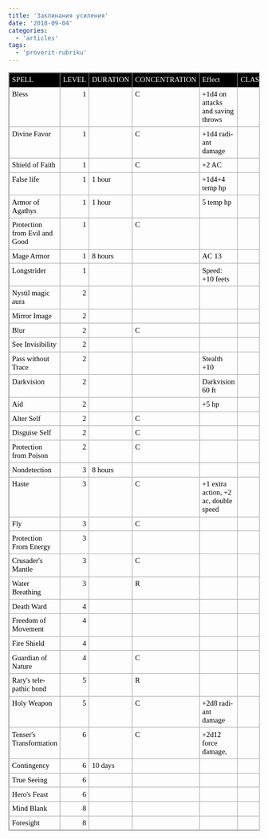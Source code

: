 ```yaml
---
title: 'Заклинания усиления'
date: '2018-09-04'
categories:
  - 'articles'
tags:
  - 'proverit-rubriku'
---
```


<table style="direction:ltr;border-collapse:collapse;border:1pt solid #A3A3A3;" border="1" cellspacing="0" cellpadding="0"><tbody><tr><td style="background-color:black;vertical-align:top;width:2.059in;padding:4pt;border:1pt solid #A3A3A3;"><p lang="en-US" style="margin:0;font-family:Calibri;font-size:11pt;color:white;">SPELL</p></td><td style="background-color:black;vertical-align:top;width:.6673in;padding:4pt;border:1pt solid #A3A3A3;"><p lang="en-US" style="margin:0;font-family:Calibri;font-size:11pt;color:white;">LEVEL</p></td><td style="background-color:black;vertical-align:top;width:.8944in;padding:4pt;border:1pt solid #A3A3A3;"><p lang="en-US" style="margin:0;font-family:Calibri;font-size:11pt;color:white;">DURATION</p></td><td style="background-color:black;vertical-align:top;width:1.3069in;padding:4pt;border:1pt solid #A3A3A3;"><p lang="en-US" style="margin:0;font-family:Calibri;font-size:11pt;color:white;">CONCENTRATION</p></td><td style="background-color:black;vertical-align:top;width:2.4138in;padding:4pt;border:1pt solid #A3A3A3;"><p lang="en-US" style="margin:0;font-family:Calibri;font-size:11pt;color:white;">Effect</p></td><td style="background-color:black;vertical-align:top;width:.6569in;padding:4pt;border:1pt solid #A3A3A3;"><p lang="en-US" style="margin:0;font-family:Calibri;font-size:11pt;color:white;">CLASSES</p></td></tr><tr><td style="vertical-align:top;width:1.9548in;padding:4pt;border:1pt solid #A3A3A3;"><p lang="en-US" style="margin:0;font-family:Calibri;font-size:11pt;color:black;">Bless</p></td><td style="vertical-align:top;width:.7715in;padding:4pt;border:1pt solid #A3A3A3;"><p lang="en-US" style="margin:0;font-family:Calibri;font-size:11pt;color:black;text-align:right;">1</p></td><td style="vertical-align:top;width:.875in;padding:4pt;border:1pt solid #A3A3A3;"><p style="margin:0;font-family:Calibri;font-size:11pt;color:black;"></p></td><td style="vertical-align:top;width:1.2875in;padding:4pt;border:1pt solid #A3A3A3;"><p style="margin:0;font-family:Calibri;font-size:11pt;color:black;">С</p></td><td style="vertical-align:top;width:2.4138in;padding:4pt;border:1pt solid #A3A3A3;"><p lang="en-US" style="margin:0;font-family:Calibri;font-size:11pt;color:black;">+1d4 on attacks and saving throws</p></td><td style="vertical-align:top;width:.534in;padding:4pt;border:1pt solid #A3A3A3;"><p lang="en-US" style="margin:0;font-family:Calibri;font-size:11pt;color:black;"></p></td></tr><tr><td style="vertical-align:top;width:1.9548in;padding:4pt;border:1pt solid #A3A3A3;"><p lang="en-US" style="margin:0;font-family:Calibri;font-size:11pt;color:black;">Divine Favor</p></td><td style="vertical-align:top;width:.7715in;padding:4pt;border:1pt solid #A3A3A3;"><p lang="en-US" style="margin:0;font-family:Calibri;font-size:11pt;color:black;text-align:right;">1</p></td><td style="vertical-align:top;width:.875in;padding:4pt;border:1pt solid #A3A3A3;"><p style="margin:0;font-family:Calibri;font-size:11pt;color:black;"></p></td><td style="vertical-align:top;width:1.2875in;padding:4pt;border:1pt solid #A3A3A3;"><p lang="en-US" style="margin:0;font-family:Calibri;font-size:11pt;color:black;">C</p></td><td style="vertical-align:top;width:2.4138in;padding:4pt;border:1pt solid #A3A3A3;"><p lang="en-US" style="margin:0;font-family:Calibri;font-size:11pt;color:black;">+1d4 radiant damage</p></td><td style="vertical-align:top;width:.534in;padding:4pt;border:1pt solid #A3A3A3;"><p lang="en-US" style="margin:0;font-family:Calibri;font-size:11pt;color:black;"></p></td></tr><tr><td style="vertical-align:top;width:1.9548in;padding:4pt;border:1pt solid #A3A3A3;"><p lang="en-US" style="margin:0;font-family:Calibri;font-size:11pt;color:black;">Shield of Faith</p></td><td style="vertical-align:top;width:.7715in;padding:4pt;border:1pt solid #A3A3A3;"><p lang="en-US" style="margin:0;font-family:Calibri;font-size:11pt;color:black;text-align:right;">1</p></td><td style="vertical-align:top;width:.875in;padding:4pt;border:1pt solid #A3A3A3;"><p style="margin:0;font-family:Calibri;font-size:11pt;color:black;"></p></td><td style="vertical-align:top;width:1.2875in;padding:4pt;border:1pt solid #A3A3A3;"><p lang="en-US" style="margin:0;font-family:Calibri;font-size:11pt;color:black;">C</p></td><td style="vertical-align:top;width:2.4138in;padding:4pt;border:1pt solid #A3A3A3;"><p lang="en-US" style="margin:0;font-family:Calibri;font-size:11pt;color:black;">+2 AC</p></td><td style="vertical-align:top;width:.534in;padding:4pt;border:1pt solid #A3A3A3;"><p lang="en-US" style="margin:0;font-family:Calibri;font-size:11pt;color:black;"></p></td></tr><tr><td style="vertical-align:top;width:1.9548in;padding:4pt;border:1pt solid #A3A3A3;"><p lang="en-US" style="margin:0;font-family:Calibri;font-size:11pt;color:black;">False life</p></td><td style="vertical-align:top;width:.7715in;padding:4pt;border:1pt solid #A3A3A3;"><p lang="en-US" style="margin:0;font-family:Calibri;font-size:11pt;color:black;text-align:right;">1</p></td><td style="vertical-align:top;width:.875in;padding:4pt;border:1pt solid #A3A3A3;"><p lang="en-US" style="margin:0;font-family:Calibri;font-size:11pt;color:black;">1 hour</p></td><td style="vertical-align:top;width:1.2875in;padding:4pt;border:1pt solid #A3A3A3;"><p style="margin:0;font-family:Calibri;font-size:11pt;color:black;"></p></td><td style="vertical-align:top;width:2.4138in;padding:4pt;border:1pt solid #A3A3A3;"><p lang="en-US" style="margin:0;font-family:Calibri;font-size:11pt;color:black;">+1d4+4 temp hp</p></td><td style="vertical-align:top;width:.534in;padding:4pt;border:1pt solid #A3A3A3;"><p lang="en-US" style="margin:0;font-family:Calibri;font-size:11pt;color:black;"></p></td></tr><tr><td style="vertical-align:top;width:1.9548in;padding:4pt;border:1pt solid #A3A3A3;"><p lang="en-US" style="margin:0;font-family:Calibri;font-size:11pt;color:black;">Armor of Agathys</p></td><td style="vertical-align:top;width:.7715in;padding:4pt;border:1pt solid #A3A3A3;"><p lang="en-US" style="margin:0;font-family:Calibri;font-size:11pt;color:black;text-align:right;">1</p></td><td style="vertical-align:top;width:.875in;padding:4pt;border:1pt solid #A3A3A3;"><p lang="en-US" style="margin:0;font-family:Calibri;font-size:11pt;color:black;">1 hour</p></td><td style="vertical-align:top;width:1.2875in;padding:4pt;border:1pt solid #A3A3A3;"><p style="margin:0;font-family:Calibri;font-size:11pt;color:black;"></p></td><td style="vertical-align:top;width:2.4138in;padding:4pt;border:1pt solid #A3A3A3;"><p lang="en-US" style="margin:0;font-family:Calibri;font-size:11pt;color:black;">5 temp hp</p></td><td style="vertical-align:top;width:.534in;padding:4pt;border:1pt solid #A3A3A3;"><p lang="en-US" style="margin:0;font-family:Calibri;font-size:11pt;color:black;"></p></td></tr><tr><td style="vertical-align:top;width:2.0784in;padding:4pt;border:1pt solid #A3A3A3;"><p lang="en-US" style="margin:0;font-family:Calibri;font-size:11pt;color:black;">Protection from Evil and Good</p></td><td style="vertical-align:top;width:.7715in;padding:4pt;border:1pt solid #A3A3A3;"><p lang="en-US" style="margin:0;font-family:Calibri;font-size:11pt;color:black;text-align:right;">1</p></td><td style="vertical-align:top;width:.875in;padding:4pt;border:1pt solid #A3A3A3;"><p style="margin:0;font-family:Calibri;font-size:11pt;color:black;"></p></td><td style="vertical-align:top;width:1.2875in;padding:4pt;border:1pt solid #A3A3A3;"><p lang="en-US" style="margin:0;font-family:Calibri;font-size:11pt;color:black;">C</p></td><td style="vertical-align:top;width:2.4138in;padding:4pt;border:1pt solid #A3A3A3;"><p lang="en-US" style="margin:0;font-family:Calibri;font-size:11pt;color:black;"></p></td><td style="vertical-align:top;width:.534in;padding:4pt;border:1pt solid #A3A3A3;"><p lang="en-US" style="margin:0;font-family:Calibri;font-size:11pt;color:black;"></p></td></tr><tr><td style="vertical-align:top;width:1.9548in;padding:4pt;border:1pt solid #A3A3A3;"><p lang="en-US" style="margin:0;font-family:Calibri;font-size:11pt;color:black;">Mage Armor</p></td><td style="vertical-align:top;width:.7715in;padding:4pt;border:1pt solid #A3A3A3;"><p lang="en-US" style="margin:0;font-family:Calibri;font-size:11pt;color:black;text-align:right;">1</p></td><td style="vertical-align:top;width:.875in;padding:4pt;border:1pt solid #A3A3A3;"><p lang="en-US" style="margin:0;font-family:Calibri;font-size:11pt;color:black;">8 hours</p></td><td style="vertical-align:top;width:1.2875in;padding:4pt;border:1pt solid #A3A3A3;"><p style="margin:0;font-family:Calibri;font-size:11pt;color:black;"></p></td><td style="vertical-align:top;width:2.4138in;padding:4pt;border:1pt solid #A3A3A3;"><p lang="en-US" style="margin:0;font-family:Calibri;font-size:11pt;color:black;">AC 13</p></td><td style="vertical-align:top;width:.534in;padding:4pt;border:1pt solid #A3A3A3;"><p lang="en-US" style="margin:0;font-family:Calibri;font-size:11pt;color:black;"></p></td></tr><tr><td style="vertical-align:top;width:1.9548in;padding:4pt;border:1pt solid #A3A3A3;"><p lang="en-US" style="margin:0;font-family:Calibri;font-size:11pt;color:black;">Longstrider</p></td><td style="vertical-align:top;width:.7715in;padding:4pt;border:1pt solid #A3A3A3;"><p lang="en-US" style="margin:0;font-family:Calibri;font-size:11pt;color:black;text-align:right;">1</p></td><td style="vertical-align:top;width:.875in;padding:4pt;border:1pt solid #A3A3A3;"><p style="margin:0;font-family:Calibri;font-size:11pt;color:black;"></p></td><td style="vertical-align:top;width:1.2875in;padding:4pt;border:1pt solid #A3A3A3;"><p style="margin:0;font-family:Calibri;font-size:11pt;color:black;"></p></td><td style="vertical-align:top;width:2.4138in;padding:4pt;border:1pt solid #A3A3A3;"><p lang="en-US" style="margin:0;font-family:Calibri;font-size:11pt;color:black;">Speed: +10 feets</p></td><td style="vertical-align:top;width:.534in;padding:4pt;border:1pt solid #A3A3A3;"><p lang="en-US" style="margin:0;font-family:Calibri;font-size:11pt;color:black;"></p></td></tr><tr><td style="vertical-align:top;width:1.9548in;padding:4pt;border:1pt solid #A3A3A3;"><p lang="en-US" style="margin:0;font-family:Calibri;font-size:11pt;color:black;">Nystil magic aura</p></td><td style="vertical-align:top;width:.7715in;padding:4pt;border:1pt solid #A3A3A3;"><p lang="en-US" style="margin:0;font-family:Calibri;font-size:11pt;color:black;text-align:right;">2</p></td><td style="vertical-align:top;width:.875in;padding:4pt;border:1pt solid #A3A3A3;"><p style="margin:0;font-family:Calibri;font-size:11pt;color:black;"></p></td><td style="vertical-align:top;width:1.2875in;padding:4pt;border:1pt solid #A3A3A3;"><p style="margin:0;font-family:Calibri;font-size:11pt;color:black;"></p></td><td style="vertical-align:top;width:2.4138in;padding:4pt;border:1pt solid #A3A3A3;"><p lang="en-US" style="margin:0;font-family:Calibri;font-size:11pt;color:black;"></p></td><td style="vertical-align:top;width:.534in;padding:4pt;border:1pt solid #A3A3A3;"><p lang="en-US" style="margin:0;font-family:Calibri;font-size:11pt;color:black;"></p></td></tr><tr><td style="vertical-align:top;width:1.9548in;padding:4pt;border:1pt solid #A3A3A3;"><p lang="en-US" style="margin:0;font-family:Calibri;font-size:11pt;color:black;">Mirror Image</p></td><td style="vertical-align:top;width:.7715in;padding:4pt;border:1pt solid #A3A3A3;"><p lang="en-US" style="margin:0;font-family:Calibri;font-size:11pt;color:black;text-align:right;">2</p></td><td style="vertical-align:top;width:.875in;padding:4pt;border:1pt solid #A3A3A3;"><p style="margin:0;font-family:Calibri;font-size:11pt;color:black;"></p></td><td style="vertical-align:top;width:1.2875in;padding:4pt;border:1pt solid #A3A3A3;"><p style="margin:0;font-family:Calibri;font-size:11pt;color:black;"></p></td><td style="vertical-align:top;width:2.4138in;padding:4pt;border:1pt solid #A3A3A3;"><p lang="en-US" style="margin:0;font-family:Calibri;font-size:11pt;color:black;"></p></td><td style="vertical-align:top;width:.534in;padding:4pt;border:1pt solid #A3A3A3;"><p lang="en-US" style="margin:0;font-family:Calibri;font-size:11pt;color:black;"></p></td></tr><tr><td style="vertical-align:top;width:1.9548in;padding:4pt;border:1pt solid #A3A3A3;"><p lang="en-US" style="margin:0;font-family:Calibri;font-size:11pt;color:black;">Blur</p></td><td style="vertical-align:top;width:.7715in;padding:4pt;border:1pt solid #A3A3A3;"><p lang="en-US" style="margin:0;font-family:Calibri;font-size:11pt;color:black;text-align:right;">2</p></td><td style="vertical-align:top;width:.875in;padding:4pt;border:1pt solid #A3A3A3;"><p style="margin:0;font-family:Calibri;font-size:11pt;color:black;"></p></td><td style="vertical-align:top;width:1.2875in;padding:4pt;border:1pt solid #A3A3A3;"><p lang="en-US" style="margin:0;font-family:Calibri;font-size:11pt;color:black;">C</p></td><td style="vertical-align:top;width:2.4138in;padding:4pt;border:1pt solid #A3A3A3;"><p lang="en-US" style="margin:0;font-family:Calibri;font-size:11pt;color:black;"></p></td><td style="vertical-align:top;width:.534in;padding:4pt;border:1pt solid #A3A3A3;"><p lang="en-US" style="margin:0;font-family:Calibri;font-size:11pt;color:black;"></p></td></tr><tr><td style="vertical-align:top;width:1.9548in;padding:4pt;border:1pt solid #A3A3A3;"><p lang="en-US" style="margin:0;font-family:Calibri;font-size:11pt;color:black;">See Invisibility</p></td><td style="vertical-align:top;width:.7715in;padding:4pt;border:1pt solid #A3A3A3;"><p lang="en-US" style="margin:0;font-family:Calibri;font-size:11pt;color:black;text-align:right;">2</p></td><td style="vertical-align:top;width:.875in;padding:4pt;border:1pt solid #A3A3A3;"><p style="margin:0;font-family:Calibri;font-size:11pt;color:black;"></p></td><td style="vertical-align:top;width:1.2875in;padding:4pt;border:1pt solid #A3A3A3;"><p style="margin:0;font-family:Calibri;font-size:11pt;color:black;"></p></td><td style="vertical-align:top;width:2.4138in;padding:4pt;border:1pt solid #A3A3A3;"><p lang="en-US" style="margin:0;font-family:Calibri;font-size:11pt;color:black;"></p></td><td style="vertical-align:top;width:.534in;padding:4pt;border:1pt solid #A3A3A3;"><p lang="en-US" style="margin:0;font-family:Calibri;font-size:11pt;color:black;"></p></td></tr><tr><td style="vertical-align:top;width:1.9548in;padding:4pt;border:1pt solid #A3A3A3;"><p lang="en-US" style="margin:0;font-family:Calibri;font-size:11pt;color:black;">Pass without Trace</p></td><td style="vertical-align:top;width:.7715in;padding:4pt;border:1pt solid #A3A3A3;"><p lang="en-US" style="margin:0;font-family:Calibri;font-size:11pt;color:black;text-align:right;">2</p></td><td style="vertical-align:top;width:.875in;padding:4pt;border:1pt solid #A3A3A3;"><p style="margin:0;font-family:Calibri;font-size:11pt;color:black;"></p></td><td style="vertical-align:top;width:1.2875in;padding:4pt;border:1pt solid #A3A3A3;"><p style="margin:0;font-family:Calibri;font-size:11pt;color:black;"></p></td><td style="vertical-align:top;width:2.4138in;padding:4pt;border:1pt solid #A3A3A3;"><p lang="en-US" style="margin:0;font-family:Calibri;font-size:11pt;color:black;">Stealth +10</p></td><td style="vertical-align:top;width:.534in;padding:4pt;border:1pt solid #A3A3A3;"><p lang="en-US" style="margin:0;font-family:Calibri;font-size:11pt;color:black;"></p></td></tr><tr><td style="vertical-align:top;width:1.9548in;padding:4pt;border:1pt solid #A3A3A3;"><p lang="en-US" style="margin:0;font-family:Calibri;font-size:11pt;color:black;">Darkvision</p></td><td style="vertical-align:top;width:.7715in;padding:4pt;border:1pt solid #A3A3A3;"><p lang="en-US" style="margin:0;font-family:Calibri;font-size:11pt;color:black;text-align:right;">2</p></td><td style="vertical-align:top;width:.875in;padding:4pt;border:1pt solid #A3A3A3;"><p style="margin:0;font-family:Calibri;font-size:11pt;color:black;"></p></td><td style="vertical-align:top;width:1.2875in;padding:4pt;border:1pt solid #A3A3A3;"><p style="margin:0;font-family:Calibri;font-size:11pt;color:black;"></p></td><td style="vertical-align:top;width:2.4138in;padding:4pt;border:1pt solid #A3A3A3;"><p lang="en-US" style="margin:0;font-family:Calibri;font-size:11pt;color:black;">Darkvision 60 ft</p></td><td style="vertical-align:top;width:.534in;padding:4pt;border:1pt solid #A3A3A3;"><p lang="en-US" style="margin:0;font-family:Calibri;font-size:11pt;color:black;"></p></td></tr><tr><td style="vertical-align:top;width:1.9548in;padding:4pt;border:1pt solid #A3A3A3;"><p lang="en-US" style="margin:0;font-family:Calibri;font-size:11pt;color:black;">Aid</p></td><td style="vertical-align:top;width:.7715in;padding:4pt;border:1pt solid #A3A3A3;"><p lang="en-US" style="margin:0;font-family:Calibri;font-size:11pt;color:black;text-align:right;">2</p></td><td style="vertical-align:top;width:.875in;padding:4pt;border:1pt solid #A3A3A3;"><p style="margin:0;font-family:Calibri;font-size:11pt;color:black;"></p></td><td style="vertical-align:top;width:1.2875in;padding:4pt;border:1pt solid #A3A3A3;"><p style="margin:0;font-family:Calibri;font-size:11pt;color:black;"></p></td><td style="vertical-align:top;width:2.4138in;padding:4pt;border:1pt solid #A3A3A3;"><p lang="en-US" style="margin:0;font-family:Calibri;font-size:11pt;color:black;">+5 hp</p></td><td style="vertical-align:top;width:.534in;padding:4pt;border:1pt solid #A3A3A3;"><p lang="en-US" style="margin:0;font-family:Calibri;font-size:11pt;color:black;"></p></td></tr><tr><td style="vertical-align:top;width:1.9548in;padding:4pt;border:1pt solid #A3A3A3;"><p lang="en-US" style="margin:0;font-family:Calibri;font-size:11pt;color:black;">Alter Self</p></td><td style="vertical-align:top;width:.7715in;padding:4pt;border:1pt solid #A3A3A3;"><p lang="en-US" style="margin:0;font-family:Calibri;font-size:11pt;color:black;text-align:right;">2</p></td><td style="vertical-align:top;width:.875in;padding:4pt;border:1pt solid #A3A3A3;"><p style="margin:0;font-family:Calibri;font-size:11pt;color:black;"></p></td><td style="vertical-align:top;width:1.2875in;padding:4pt;border:1pt solid #A3A3A3;"><p lang="en-US" style="margin:0;font-family:Calibri;font-size:11pt;color:black;">C</p></td><td style="vertical-align:top;width:2.4138in;padding:4pt;border:1pt solid #A3A3A3;"><p lang="en-US" style="margin:0;font-family:Calibri;font-size:11pt;color:black;"></p></td><td style="vertical-align:top;width:.534in;padding:4pt;border:1pt solid #A3A3A3;"><p lang="en-US" style="margin:0;font-family:Calibri;font-size:11pt;color:black;"></p></td></tr><tr><td style="vertical-align:top;width:1.9548in;padding:4pt;border:1pt solid #A3A3A3;"><p lang="en-US" style="margin:0;font-family:Calibri;font-size:11pt;color:black;">Disguise Self</p></td><td style="vertical-align:top;width:.7715in;padding:4pt;border:1pt solid #A3A3A3;"><p lang="en-US" style="margin:0;font-family:Calibri;font-size:11pt;color:black;text-align:right;">2</p></td><td style="vertical-align:top;width:.875in;padding:4pt;border:1pt solid #A3A3A3;"><p style="margin:0;font-family:Calibri;font-size:11pt;color:black;"></p></td><td style="vertical-align:top;width:1.2875in;padding:4pt;border:1pt solid #A3A3A3;"><p lang="en-US" style="margin:0;font-family:Calibri;font-size:11pt;color:black;">C</p></td><td style="vertical-align:top;width:2.4138in;padding:4pt;border:1pt solid #A3A3A3;"><p lang="en-US" style="margin:0;font-family:Calibri;font-size:11pt;color:black;"></p></td><td style="vertical-align:top;width:.534in;padding:4pt;border:1pt solid #A3A3A3;"><p lang="en-US" style="margin:0;font-family:Calibri;font-size:11pt;color:black;"></p></td></tr><tr><td style="vertical-align:top;width:1.9743in;padding:4pt;border:1pt solid #A3A3A3;"><p lang="en-US" style="margin:0;font-family:Calibri;font-size:11pt;color:black;">Protection from Poison</p></td><td style="vertical-align:top;width:.7715in;padding:4pt;border:1pt solid #A3A3A3;"><p lang="en-US" style="margin:0;font-family:Calibri;font-size:11pt;color:black;text-align:right;">2</p></td><td style="vertical-align:top;width:.875in;padding:4pt;border:1pt solid #A3A3A3;"><p style="margin:0;font-family:Calibri;font-size:11pt;color:black;"></p></td><td style="vertical-align:top;width:1.2875in;padding:4pt;border:1pt solid #A3A3A3;"><p lang="en-US" style="margin:0;font-family:Calibri;font-size:11pt;color:black;">C</p></td><td style="vertical-align:top;width:2.4138in;padding:4pt;border:1pt solid #A3A3A3;"><p lang="en-US" style="margin:0;font-family:Calibri;font-size:11pt;color:black;"></p></td><td style="vertical-align:top;width:.534in;padding:4pt;border:1pt solid #A3A3A3;"><p lang="en-US" style="margin:0;font-family:Calibri;font-size:11pt;color:black;"></p></td></tr><tr><td style="vertical-align:top;width:1.9548in;padding:4pt;border:1pt solid #A3A3A3;"><p lang="en-US" style="margin:0;font-family:Calibri;font-size:11pt;color:black;">Nondetection</p></td><td style="vertical-align:top;width:.7715in;padding:4pt;border:1pt solid #A3A3A3;"><p lang="en-US" style="margin:0;font-family:Calibri;font-size:11pt;color:black;text-align:right;">3</p></td><td style="vertical-align:top;width:.875in;padding:4pt;border:1pt solid #A3A3A3;"><p lang="en-US" style="margin:0;font-family:Calibri;font-size:11pt;color:black;">8 hours</p></td><td style="vertical-align:top;width:1.2875in;padding:4pt;border:1pt solid #A3A3A3;"><p style="margin:0;font-family:Calibri;font-size:11pt;color:black;"></p></td><td style="vertical-align:top;width:2.4138in;padding:4pt;border:1pt solid #A3A3A3;"><p lang="en-US" style="margin:0;font-family:Calibri;font-size:11pt;color:black;"></p></td><td style="vertical-align:top;width:.534in;padding:4pt;border:1pt solid #A3A3A3;"><p lang="en-US" style="margin:0;font-family:Calibri;font-size:11pt;color:black;"></p></td></tr><tr><td style="vertical-align:top;width:1.9548in;padding:4pt;border:1pt solid #A3A3A3;"><p lang="en-US" style="margin:0;font-family:Calibri;font-size:11pt;color:black;">Haste</p></td><td style="vertical-align:top;width:.7715in;padding:4pt;border:1pt solid #A3A3A3;"><p lang="en-US" style="margin:0;font-family:Calibri;font-size:11pt;color:black;text-align:right;">3</p></td><td style="vertical-align:top;width:.875in;padding:4pt;border:1pt solid #A3A3A3;"><p style="margin:0;font-family:Calibri;font-size:11pt;color:black;"></p></td><td style="vertical-align:top;width:1.2875in;padding:4pt;border:1pt solid #A3A3A3;"><p lang="en-US" style="margin:0;font-family:Calibri;font-size:11pt;color:black;">C</p></td><td style="vertical-align:top;width:2.4333in;padding:4pt;border:1pt solid #A3A3A3;"><p lang="en-US" style="margin:0;font-family:Calibri;font-size:11pt;color:black;">+1 extra action, +2 ac, double speed</p></td><td style="vertical-align:top;width:.534in;padding:4pt;border:1pt solid #A3A3A3;"><p lang="en-US" style="margin:0;font-family:Calibri;font-size:11pt;color:black;"></p></td></tr><tr><td style="vertical-align:top;width:1.9548in;padding:4pt;border:1pt solid #A3A3A3;"><p lang="en-US" style="margin:0;font-family:Calibri;font-size:11pt;color:black;">Fly</p></td><td style="vertical-align:top;width:.7715in;padding:4pt;border:1pt solid #A3A3A3;"><p lang="en-US" style="margin:0;font-family:Calibri;font-size:11pt;color:black;text-align:right;">3</p></td><td style="vertical-align:top;width:.875in;padding:4pt;border:1pt solid #A3A3A3;"><p style="margin:0;font-family:Calibri;font-size:11pt;color:black;"></p></td><td style="vertical-align:top;width:1.2875in;padding:4pt;border:1pt solid #A3A3A3;"><p lang="en-US" style="margin:0;font-family:Calibri;font-size:11pt;color:black;">C</p></td><td style="vertical-align:top;width:2.4138in;padding:4pt;border:1pt solid #A3A3A3;"><p lang="en-US" style="margin:0;font-family:Calibri;font-size:11pt;color:black;"></p></td><td style="vertical-align:top;width:.534in;padding:4pt;border:1pt solid #A3A3A3;"><p lang="en-US" style="margin:0;font-family:Calibri;font-size:11pt;color:black;"></p></td></tr><tr><td style="vertical-align:top;width:1.9743in;padding:4pt;border:1pt solid #A3A3A3;"><p lang="en-US" style="margin:0;font-family:Calibri;font-size:11pt;color:black;">Protection From Energy</p></td><td style="vertical-align:top;width:.7715in;padding:4pt;border:1pt solid #A3A3A3;"><p lang="en-US" style="margin:0;font-family:Calibri;font-size:11pt;color:black;text-align:right;">3</p></td><td style="vertical-align:top;width:.875in;padding:4pt;border:1pt solid #A3A3A3;"><p style="margin:0;font-family:Calibri;font-size:11pt;color:black;"></p></td><td style="vertical-align:top;width:1.2875in;padding:4pt;border:1pt solid #A3A3A3;"><p style="margin:0;font-family:Calibri;font-size:11pt;color:black;"></p></td><td style="vertical-align:top;width:2.4138in;padding:4pt;border:1pt solid #A3A3A3;"><p lang="en-US" style="margin:0;font-family:Calibri;font-size:11pt;color:black;"></p></td><td style="vertical-align:top;width:.534in;padding:4pt;border:1pt solid #A3A3A3;"><p lang="en-US" style="margin:0;font-family:Calibri;font-size:11pt;color:black;"></p></td></tr><tr><td style="vertical-align:top;width:1.9548in;padding:4pt;border:1pt solid #A3A3A3;"><p lang="en-US" style="margin:0;font-family:Calibri;font-size:11pt;color:black;">Crusader's Mantle</p></td><td style="vertical-align:top;width:.7715in;padding:4pt;border:1pt solid #A3A3A3;"><p lang="en-US" style="margin:0;font-family:Calibri;font-size:11pt;color:black;text-align:right;">3</p></td><td style="vertical-align:top;width:.875in;padding:4pt;border:1pt solid #A3A3A3;"><p style="margin:0;font-family:Calibri;font-size:11pt;color:black;"></p></td><td style="vertical-align:top;width:1.2875in;padding:4pt;border:1pt solid #A3A3A3;"><p lang="en-US" style="margin:0;font-family:Calibri;font-size:11pt;color:black;">C</p></td><td style="vertical-align:top;width:2.4138in;padding:4pt;border:1pt solid #A3A3A3;"><p lang="en-US" style="margin:0;font-family:Calibri;font-size:11pt;color:black;"></p></td><td style="vertical-align:top;width:.534in;padding:4pt;border:1pt solid #A3A3A3;"><p lang="en-US" style="margin:0;font-family:Calibri;font-size:11pt;color:black;"></p></td></tr><tr><td style="vertical-align:top;width:1.9548in;padding:4pt;border:1pt solid #A3A3A3;"><p lang="en-US" style="margin:0;font-family:Calibri;font-size:11pt;color:black;">Water Breathing</p></td><td style="vertical-align:top;width:.7715in;padding:4pt;border:1pt solid #A3A3A3;"><p lang="en-US" style="margin:0;font-family:Calibri;font-size:11pt;color:black;text-align:right;">3</p></td><td style="vertical-align:top;width:.875in;padding:4pt;border:1pt solid #A3A3A3;"><p style="margin:0;font-family:Calibri;font-size:11pt;color:black;"></p></td><td style="vertical-align:top;width:1.2875in;padding:4pt;border:1pt solid #A3A3A3;"><p lang="en-US" style="margin:0;font-family:Calibri;font-size:11pt;color:black;">R</p></td><td style="vertical-align:top;width:2.4138in;padding:4pt;border:1pt solid #A3A3A3;"><p lang="en-US" style="margin:0;font-family:Calibri;font-size:11pt;color:black;"></p></td><td style="vertical-align:top;width:.534in;padding:4pt;border:1pt solid #A3A3A3;"><p lang="en-US" style="margin:0;font-family:Calibri;font-size:11pt;color:black;"></p></td></tr><tr><td style="vertical-align:top;width:1.9548in;padding:4pt;border:1pt solid #A3A3A3;"><p lang="en-US" style="margin:0;font-family:Calibri;font-size:11pt;color:black;">Death Ward</p></td><td style="vertical-align:top;width:.7715in;padding:4pt;border:1pt solid #A3A3A3;"><p lang="en-US" style="margin:0;font-family:Calibri;font-size:11pt;color:black;text-align:right;">4</p></td><td style="vertical-align:top;width:.875in;padding:4pt;border:1pt solid #A3A3A3;"><p style="margin:0;font-family:Calibri;font-size:11pt;color:black;"></p></td><td style="vertical-align:top;width:1.2875in;padding:4pt;border:1pt solid #A3A3A3;"><p style="margin:0;font-family:Calibri;font-size:11pt;color:black;"></p></td><td style="vertical-align:top;width:2.4138in;padding:4pt;border:1pt solid #A3A3A3;"><p lang="en-US" style="margin:0;font-family:Calibri;font-size:11pt;color:black;"></p></td><td style="vertical-align:top;width:.534in;padding:4pt;border:1pt solid #A3A3A3;"><p lang="en-US" style="margin:0;font-family:Calibri;font-size:11pt;color:black;"></p></td></tr><tr><td style="vertical-align:top;width:1.9743in;padding:4pt;border:1pt solid #A3A3A3;"><p lang="en-US" style="margin:0;font-family:Calibri;font-size:11pt;color:black;">Freedom of Movement</p></td><td style="vertical-align:top;width:.7715in;padding:4pt;border:1pt solid #A3A3A3;"><p lang="en-US" style="margin:0;font-family:Calibri;font-size:11pt;color:black;text-align:right;">4</p></td><td style="vertical-align:top;width:.875in;padding:4pt;border:1pt solid #A3A3A3;"><p style="margin:0;font-family:Calibri;font-size:11pt;color:black;"></p></td><td style="vertical-align:top;width:1.2875in;padding:4pt;border:1pt solid #A3A3A3;"><p style="margin:0;font-family:Calibri;font-size:11pt;color:black;"></p></td><td style="vertical-align:top;width:2.4138in;padding:4pt;border:1pt solid #A3A3A3;"><p lang="en-US" style="margin:0;font-family:Calibri;font-size:11pt;color:black;"></p></td><td style="vertical-align:top;width:.534in;padding:4pt;border:1pt solid #A3A3A3;"><p lang="en-US" style="margin:0;font-family:Calibri;font-size:11pt;color:black;"></p></td></tr><tr><td style="vertical-align:top;width:1.9548in;padding:4pt;border:1pt solid #A3A3A3;"><p lang="en-US" style="margin:0;font-family:Calibri;font-size:11pt;color:black;">Fire Shield</p></td><td style="vertical-align:top;width:.7715in;padding:4pt;border:1pt solid #A3A3A3;"><p lang="en-US" style="margin:0;font-family:Calibri;font-size:11pt;color:black;text-align:right;">4</p></td><td style="vertical-align:top;width:.875in;padding:4pt;border:1pt solid #A3A3A3;"><p style="margin:0;font-family:Calibri;font-size:11pt;color:black;"></p></td><td style="vertical-align:top;width:1.2875in;padding:4pt;border:1pt solid #A3A3A3;"><p style="margin:0;font-family:Calibri;font-size:11pt;color:black;"></p></td><td style="vertical-align:top;width:2.4138in;padding:4pt;border:1pt solid #A3A3A3;"><p lang="en-US" style="margin:0;font-family:Calibri;font-size:11pt;color:black;"></p></td><td style="vertical-align:top;width:.534in;padding:4pt;border:1pt solid #A3A3A3;"><p lang="en-US" style="margin:0;font-family:Calibri;font-size:11pt;color:black;"></p></td></tr><tr><td style="vertical-align:top;width:1.9548in;padding:4pt;border:1pt solid #A3A3A3;"><p lang="en-US" style="margin:0;font-family:Calibri;font-size:11pt;color:black;">Guardian of Nature</p></td><td style="vertical-align:top;width:.7715in;padding:4pt;border:1pt solid #A3A3A3;"><p lang="en-US" style="margin:0;font-family:Calibri;font-size:11pt;color:black;text-align:right;">4</p></td><td style="vertical-align:top;width:.875in;padding:4pt;border:1pt solid #A3A3A3;"><p style="margin:0;font-family:Calibri;font-size:11pt;color:black;"></p></td><td style="vertical-align:top;width:1.2875in;padding:4pt;border:1pt solid #A3A3A3;"><p lang="en-US" style="margin:0;font-family:Calibri;font-size:11pt;color:black;">C</p></td><td style="vertical-align:top;width:2.4138in;padding:4pt;border:1pt solid #A3A3A3;"><p lang="en-US" style="margin:0;font-family:Calibri;font-size:11pt;color:black;"></p></td><td style="vertical-align:top;width:.534in;padding:4pt;border:1pt solid #A3A3A3;"><p lang="en-US" style="margin:0;font-family:Calibri;font-size:11pt;color:black;"></p></td></tr><tr><td style="vertical-align:top;width:1.9743in;padding:4pt;border:1pt solid #A3A3A3;"><p lang="en-US" style="margin:0;font-family:Calibri;font-size:11pt;color:black;">Rary's telepathic bond</p></td><td style="vertical-align:top;width:.7715in;padding:4pt;border:1pt solid #A3A3A3;"><p lang="en-US" style="margin:0;font-family:Calibri;font-size:11pt;color:black;text-align:right;">5</p></td><td style="vertical-align:top;width:.875in;padding:4pt;border:1pt solid #A3A3A3;"><p style="margin:0;font-family:Calibri;font-size:11pt;color:black;"></p></td><td style="vertical-align:top;width:1.2875in;padding:4pt;border:1pt solid #A3A3A3;"><p lang="en-US" style="margin:0;font-family:Calibri;font-size:11pt;color:black;">R</p></td><td style="vertical-align:top;width:2.4138in;padding:4pt;border:1pt solid #A3A3A3;"><p lang="en-US" style="margin:0;font-family:Calibri;font-size:11pt;color:black;"></p></td><td style="vertical-align:top;width:.534in;padding:4pt;border:1pt solid #A3A3A3;"><p lang="en-US" style="margin:0;font-family:Calibri;font-size:11pt;color:black;"></p></td></tr><tr><td style="vertical-align:top;width:1.9548in;padding:4pt;border:1pt solid #A3A3A3;"><p lang="en-US" style="margin:0;font-family:Calibri;font-size:11pt;color:black;">Holy Weapon</p></td><td style="vertical-align:top;width:.7715in;padding:4pt;border:1pt solid #A3A3A3;"><p lang="en-US" style="margin:0;font-family:Calibri;font-size:11pt;color:black;text-align:right;">5</p></td><td style="vertical-align:top;width:.875in;padding:4pt;border:1pt solid #A3A3A3;"><p style="margin:0;font-family:Calibri;font-size:11pt;color:black;"></p></td><td style="vertical-align:top;width:1.2875in;padding:4pt;border:1pt solid #A3A3A3;"><p lang="en-US" style="margin:0;font-family:Calibri;font-size:11pt;color:black;">C</p></td><td style="vertical-align:top;width:2.4138in;padding:4pt;border:1pt solid #A3A3A3;"><p lang="en-US" style="margin:0;font-family:Calibri;font-size:11pt;color:black;">+2d8 radiant damage</p></td><td style="vertical-align:top;width:.534in;padding:4pt;border:1pt solid #A3A3A3;"><p lang="en-US" style="margin:0;font-family:Calibri;font-size:11pt;color:black;"></p></td></tr><tr><td style="vertical-align:top;width:1.9743in;padding:4pt;border:1pt solid #A3A3A3;"><p lang="en-US" style="margin:0;font-family:Calibri;font-size:11pt;color:black;">Tenser's Transformation</p></td><td style="vertical-align:top;width:.7715in;padding:4pt;border:1pt solid #A3A3A3;"><p lang="en-US" style="margin:0;font-family:Calibri;font-size:11pt;color:black;text-align:right;">6</p></td><td style="vertical-align:top;width:.875in;padding:4pt;border:1pt solid #A3A3A3;"><p style="margin:0;font-family:Calibri;font-size:11pt;color:black;"></p></td><td style="vertical-align:top;width:1.2875in;padding:4pt;border:1pt solid #A3A3A3;"><p lang="en-US" style="margin:0;font-family:Calibri;font-size:11pt;color:black;">C</p></td><td style="vertical-align:top;width:2.4138in;padding:4pt;border:1pt solid #A3A3A3;"><p lang="en-US" style="margin:0;font-family:Calibri;font-size:11pt;color:black;">+2d12 force damage,</p></td><td style="vertical-align:top;width:.534in;padding:4pt;border:1pt solid #A3A3A3;"><p lang="en-US" style="margin:0;font-family:Calibri;font-size:11pt;color:black;"></p></td></tr><tr><td style="vertical-align:top;width:1.9548in;padding:4pt;border:1pt solid #A3A3A3;"><p lang="en-US" style="margin:0;font-family:Calibri;font-size:11pt;color:black;">Contingency</p></td><td style="vertical-align:top;width:.7715in;padding:4pt;border:1pt solid #A3A3A3;"><p lang="en-US" style="margin:0;font-family:Calibri;font-size:11pt;color:black;text-align:right;">6</p></td><td style="vertical-align:top;width:.875in;padding:4pt;border:1pt solid #A3A3A3;"><p lang="en-US" style="margin:0;font-family:Calibri;font-size:11pt;color:black;">10 days</p></td><td style="vertical-align:top;width:1.2875in;padding:4pt;border:1pt solid #A3A3A3;"><p style="margin:0;font-family:Calibri;font-size:11pt;color:black;"></p></td><td style="vertical-align:top;width:2.4138in;padding:4pt;border:1pt solid #A3A3A3;"><p lang="en-US" style="margin:0;font-family:Calibri;font-size:11pt;color:black;"></p></td><td style="vertical-align:top;width:.534in;padding:4pt;border:1pt solid #A3A3A3;"><p lang="en-US" style="margin:0;font-family:Calibri;font-size:11pt;color:black;"></p></td></tr><tr><td style="vertical-align:top;width:1.9548in;padding:4pt;border:1pt solid #A3A3A3;"><p lang="en-US" style="margin:0;font-family:Calibri;font-size:11pt;color:black;">True Seeing</p></td><td style="vertical-align:top;width:.7715in;padding:4pt;border:1pt solid #A3A3A3;"><p lang="en-US" style="margin:0;font-family:Calibri;font-size:11pt;color:black;text-align:right;">6</p></td><td style="vertical-align:top;width:.875in;padding:4pt;border:1pt solid #A3A3A3;"><p style="margin:0;font-family:Calibri;font-size:11pt;color:black;"></p></td><td style="vertical-align:top;width:1.2875in;padding:4pt;border:1pt solid #A3A3A3;"><p style="margin:0;font-family:Calibri;font-size:11pt;color:black;"></p></td><td style="vertical-align:top;width:2.4138in;padding:4pt;border:1pt solid #A3A3A3;"><p lang="en-US" style="margin:0;font-family:Calibri;font-size:11pt;color:black;"></p></td><td style="vertical-align:top;width:.534in;padding:4pt;border:1pt solid #A3A3A3;"><p lang="en-US" style="margin:0;font-family:Calibri;font-size:11pt;color:black;"></p></td></tr><tr><td style="vertical-align:top;width:1.9548in;padding:4pt;border:1pt solid #A3A3A3;"><p lang="en-US" style="margin:0;font-family:Calibri;font-size:11pt;color:black;">Hero's Feast</p></td><td style="vertical-align:top;width:.7715in;padding:4pt;border:1pt solid #A3A3A3;"><p lang="en-US" style="margin:0;font-family:Calibri;font-size:11pt;color:black;text-align:right;">6</p></td><td style="vertical-align:top;width:.875in;padding:4pt;border:1pt solid #A3A3A3;"><p style="margin:0;font-family:Calibri;font-size:11pt;color:black;"></p></td><td style="vertical-align:top;width:1.2875in;padding:4pt;border:1pt solid #A3A3A3;"><p style="margin:0;font-family:Calibri;font-size:11pt;color:black;"></p></td><td style="vertical-align:top;width:2.4138in;padding:4pt;border:1pt solid #A3A3A3;"><p lang="en-US" style="margin:0;font-family:Calibri;font-size:11pt;color:black;"></p></td><td style="vertical-align:top;width:.534in;padding:4pt;border:1pt solid #A3A3A3;"><p lang="en-US" style="margin:0;font-family:Calibri;font-size:11pt;color:black;"></p></td></tr><tr><td style="vertical-align:top;width:1.9548in;padding:4pt;border:1pt solid #A3A3A3;"><p lang="en-US" style="margin:0;font-family:Calibri;font-size:11pt;color:black;">Mind Blank</p></td><td style="vertical-align:top;width:.7715in;padding:4pt;border:1pt solid #A3A3A3;"><p lang="en-US" style="margin:0;font-family:Calibri;font-size:11pt;color:black;text-align:right;">8</p></td><td style="vertical-align:top;width:.875in;padding:4pt;border:1pt solid #A3A3A3;"><p style="margin:0;font-family:Calibri;font-size:11pt;color:black;"></p></td><td style="vertical-align:top;width:1.2875in;padding:4pt;border:1pt solid #A3A3A3;"><p style="margin:0;font-family:Calibri;font-size:11pt;color:black;"></p></td><td style="vertical-align:top;width:2.4138in;padding:4pt;border:1pt solid #A3A3A3;"><p lang="en-US" style="margin:0;font-family:Calibri;font-size:11pt;color:black;"></p></td><td style="vertical-align:top;width:.534in;padding:4pt;border:1pt solid #A3A3A3;"><p lang="en-US" style="margin:0;font-family:Calibri;font-size:11pt;color:black;"></p></td></tr><tr><td style="vertical-align:top;width:1.9548in;padding:4pt;border:1pt solid #A3A3A3;"><p lang="en-US" style="margin:0;font-family:Calibri;font-size:11pt;color:black;">Foresight</p></td><td style="vertical-align:top;width:.7715in;padding:4pt;border:1pt solid #A3A3A3;"><p lang="en-US" style="margin:0;font-family:Calibri;font-size:11pt;color:black;text-align:right;">8</p></td><td style="vertical-align:top;width:.875in;padding:4pt;border:1pt solid #A3A3A3;"><p style="margin:0;font-family:Calibri;font-size:11pt;color:black;"></p></td><td style="vertical-align:top;width:1.2875in;padding:4pt;border:1pt solid #A3A3A3;"><p style="margin:0;font-family:Calibri;font-size:11pt;color:black;"></p></td><td style="vertical-align:top;width:2.4138in;padding:4pt;border:1pt solid #A3A3A3;"><p lang="en-US" style="margin:0;font-family:Calibri;font-size:11pt;color:black;"></p></td><td style="vertical-align:top;width:.534in;padding:4pt;border:1pt solid #A3A3A3;"><p lang="en-US" style="margin:0;font-family:Calibri;font-size:11pt;color:black;"></p></td></tr></tbody></table>
